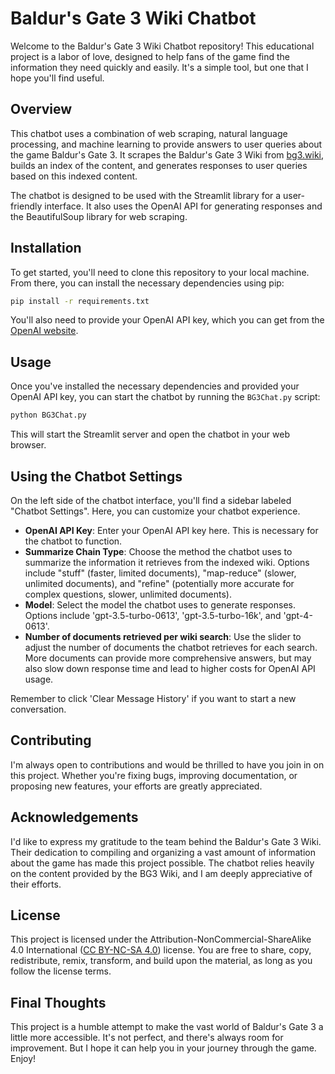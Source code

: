 # Baldur's Gate 3 Wiki Chatbot

Welcome to the Baldur's Gate 3 Wiki Chatbot repository! This educational project is a labor of love, designed to help fans of the game find the information they need quickly and easily. It's a simple tool, but one that I hope you'll find useful.

## Overview

This chatbot uses a combination of web scraping, natural language processing, and machine learning to provide answers to user queries about the game Baldur's Gate 3. It scrapes the Baldur's Gate 3 Wiki from [bg3.wiki](https://bg3.wiki/), builds an index of the content, and generates responses to user queries based on this indexed content. 

The chatbot is designed to be used with the Streamlit library for a user-friendly interface. It also uses the OpenAI API for generating responses and the BeautifulSoup library for web scraping.

## Installation

To get started, you'll need to clone this repository to your local machine. From there, you can install the necessary dependencies using pip:

```bash
pip install -r requirements.txt
```

You'll also need to provide your OpenAI API key, which you can get from the [OpenAI website](https://platform.openai.com/account/api-keys).

## Usage

Once you've installed the necessary dependencies and provided your OpenAI API key, you can start the chatbot by running the `BG3Chat.py` script:

```bash
python BG3Chat.py
```

This will start the Streamlit server and open the chatbot in your web browser.

## Using the Chatbot Settings

On the left side of the chatbot interface, you'll find a sidebar labeled "Chatbot Settings". Here, you can customize your chatbot experience. 

- **OpenAI API Key**: Enter your OpenAI API key here. This is necessary for the chatbot to function.
- **Summarize Chain Type**: Choose the method the chatbot uses to summarize the information it retrieves from the indexed wiki. Options include "stuff" (faster, limited documents), "map-reduce" (slower, unlimited documents), and "refine" (potentially more accurate for complex questions, slower, unlimited documents).
- **Model**: Select the model the chatbot uses to generate responses. Options include 'gpt-3.5-turbo-0613', 'gpt-3.5-turbo-16k', and 'gpt-4-0613'.
- **Number of documents retrieved per wiki search**: Use the slider to adjust the number of documents the chatbot retrieves for each search. More documents can provide more comprehensive answers, but may also slow down response time and lead to higher costs for OpenAI API usage.

Remember to click 'Clear Message History' if you want to start a new conversation.

## Contributing

I'm always open to contributions and would be thrilled to have you join in on this project. Whether you're fixing bugs, improving documentation, or proposing new features, your efforts are greatly appreciated.

## Acknowledgements

I'd like to express my gratitude to the team behind the Baldur's Gate 3 Wiki. Their dedication to compiling and organizing a vast amount of information about the game has made this project possible. The chatbot relies heavily on the content provided by the BG3 Wiki, and I am deeply appreciative of their efforts.

## License

This project is licensed under the Attribution-NonCommercial-ShareAlike 4.0 International ([CC BY-NC-SA 4.0](https://creativecommons.org/licenses/by-nc-sa/4.0/)) license. You are free to share, copy, redistribute, remix, transform, and build upon the material, as long as you follow the license terms.

## Final Thoughts

This project is a humble attempt to make the vast world of Baldur's Gate 3 a little more accessible. It's not perfect, and there's always room for improvement. But I hope it can help you in your journey through the game. Enjoy!